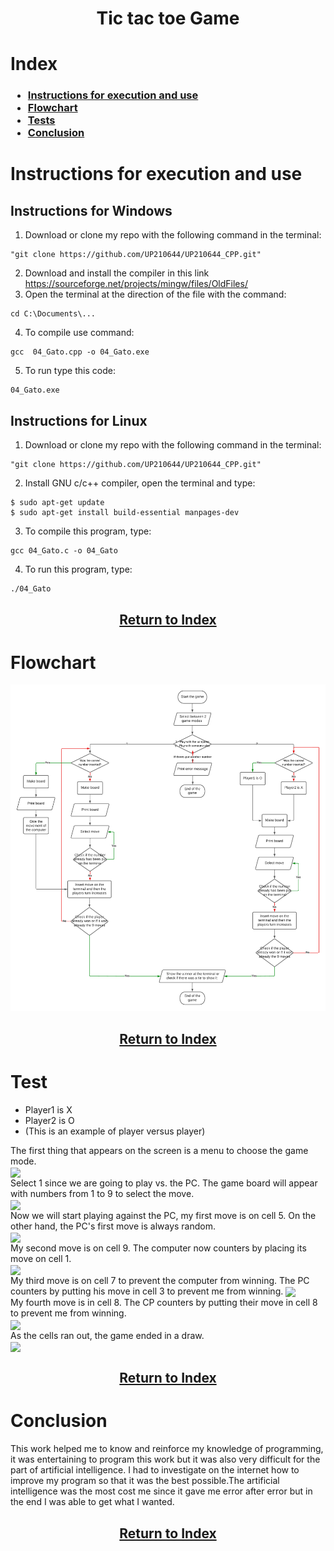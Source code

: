 <div align="center">

# Tic tac toe Game

</div align="center">

# Index

<h3>

- [Instructions for execution and use](#exercise-1-program-that-asks-the-user-their-annual-income-and-shows-on-the-screen-the-tax-rate-that-corresponds-to-him)  
- [Flowchart](#exercise-2-program-that-reads-the-users-score-and-indicates-their-performance-level-as-well-as-the-amount-of-money-the-user-receives)  
- [Tests](#exercise-3-program-for-a-company-that-has-arcades-for-all-ages-and-wants-to-automatically-calculate-the-price-it-must-charge-its-customers-to-enter)  
- [Conclusion](#exercise-4-program-that-asks-the-user-if-he-wants-a-vegetarian-pizza-or-not-and-based-on-his-answer-shows-him-a-menu-with-the-ingredients-available-for-him-to-choose)  

<h3>

# Instructions for execution and use
## Instructions for Windows 

1. Download or clone my repo with the following command in the terminal:
   
~~~
"git clone https://github.com/UP210644/UP210644_CPP.git"
~~~

2. Download and install the compiler in this link https://sourceforge.net/projects/mingw/files/OldFiles/ 
3. Open the terminal at the direction of the file with the command:

~~~
cd C:\Documents\...
~~~

4. To compile use command:

~~~
gcc  04_Gato.cpp -o 04_Gato.exe
~~~

5. To run type this code:

~~~
04_Gato.exe
~~~

## Instructions for Linux 

1. Download or clone my repo with the following command in the terminal:
   
~~~
"git clone https://github.com/UP210644/UP210644_CPP.git"
~~~

2. Install GNU c/c++ compiler, open the terminal and type:

~~~
$ sudo apt-get update
$ sudo apt-get install build-essential manpages-dev
~~~

3. To compile this program, type:

~~~
gcc 04_Gato.c -o 04_Gato
~~~

4. To run this program, type:
   
~~~
./04_Gato
~~~

<div align="center">
<h2>

[Return to Index](#index)
</h2>
</div>

# Flowchart

<img src="U3/../imagenes/Diagrama.png"/>

<div align="center">
<h2>

[Return to Index](#index)
</h2>
</div>

# Test

- Player1 is X
- Player2 is O
- (This is an example of player versus player)
</div align="center">

The first thing that appears on the screen is a menu to choose the game mode.  
<img src="../imagenes/gato1.png" align="center">  
Select 1 since we are going to play vs. the PC. The game board will appear with numbers from 1 to 9 to select the move.   
<img src="../imagenes/gato2.png" align="center">  
Now we will start playing against the PC, my first move is on cell 5. On the other hand, the PC's first move is always random.  
<img src="../imagenes/gato3.png" align="center">  
My second move is on cell 9. The computer now counters by placing its move on cell 1.   
<img src="../imagenes/gato4.png" align="center">  
My third move is on cell 7 to prevent the computer from winning. The PC counters by putting his move in cell 3 to prevent me from winning.
<img src="../imagenes/gato5.png" align="center">  
My fourth move is in cell 8. The CP counters by putting their move in cell 8 to prevent me from winning.  
<img src="../imagenes/gato6.png" align="center">  
As the cells ran out, the game ended in a draw.  
<img src="../imagenes/gato7.png" align="center">  

<div align="center">
<h2>

[Return to Index](#index)
</h2>
</div>

# Conclusion

This work helped me to know and reinforce my knowledge of programming, it was entertaining to program this work but it was also very difficult for the part of artificial intelligence. I had to investigate on the internet how to improve my program so that it was the best possible.The artificial intelligence was the most cost me since it gave me error after error but in the end I was able to get what I wanted.

<div align="center">
<h2>

[Return to Index](#index)
</h2>
</div>